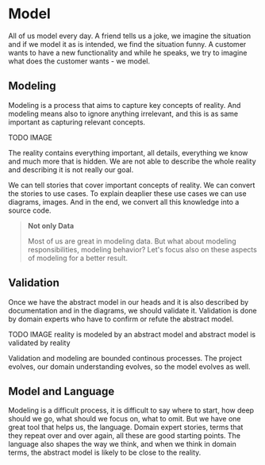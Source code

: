 # Model

All of us model every day.
A friend tells us a joke, we imagine the situation and if we model it as is intended, we find the situation funny.
A customer wants to have a new functionality and while he speaks, we try to imagine what does the customer wants - we model.

## Modeling

Modeling is a process that aims to capture key concepts of reality.
And modeling means also to ignore anything irrelevant, and this is as same important as capturing relevant concepts.

TODO IMAGE

The reality contains everything important, all details, everything we know and much more that is hidden.
We are not able to describe the whole reality and describing it is not really our goal.

We can tell stories that cover important concepts of reality.
We can convert the stories to use cases.
To explain deaplier these use cases we can use diagrams, images.
And in the end, we convert all this knowledge into a source code.

> **Not only Data**
> 
> Most of us are great in modeling data. But what about modeling responsibilities, modeling behavior? Let's focus also on these aspects of modeling for a better result.

## Validation

Once we have the abstract model in our heads and it is also described by documentation and in the diagrams, we should validate it.
Validation is done by domain experts who have to confirm or refute the abstract model.

TODO IMAGE reality is modeled by an abstract model and abstract model is validated by reality

Validation and modeling are bounded continous processes.
The project evolves, our domain understanding evolves, so the model evolves as well.

## Model and Language

Modeling is a difficult process, it is difficult to say where to start, how deep should we go, what should we focus on, what to omit.
But we have one great tool that helps us, the language.
Domain expert stories, terms that they repeat over and over again, all these are good starting points.
The language also shapes the way we think, and when we think in domain terms, the abstract model is likely to be close to the reality.

